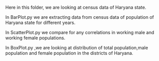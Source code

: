 Here in this folder, we are looking at census data of Haryana state.

In BarPlot.py we are extracting data from census data of population of Haryana state for different years.

In ScatterPlot.py we compare for any correlations in working male and working female populations.

In BoxPlot.py ,we are looking at distribution of total population,male population and female population in the districts of Haryana. 


